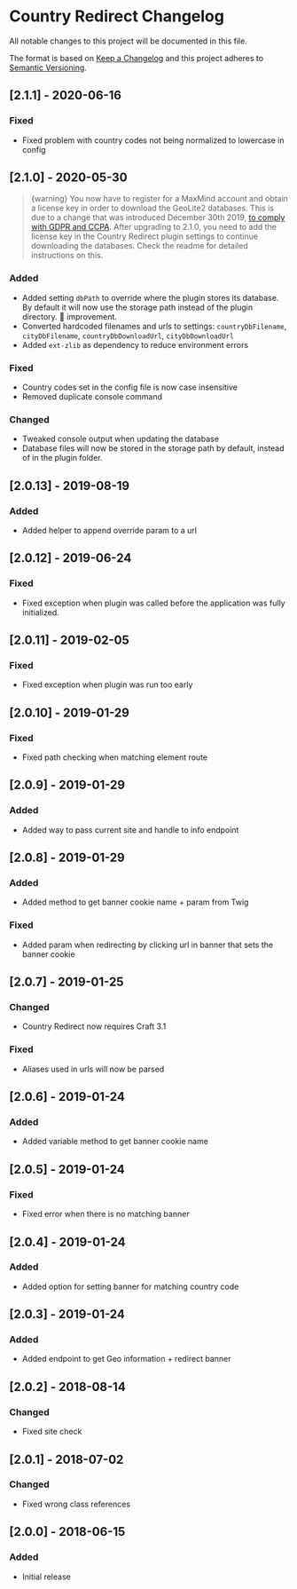 # Country Redirect Changelog

All notable changes to this project will be documented in this file.

The format is based on [Keep a Changelog](http://keepachangelog.com/) and this project adheres to [Semantic Versioning](http://semver.org/).

## [2.1.1] - 2020-06-16

### Fixed

- Fixed problem with country codes not being normalized to lowercase in config

## [2.1.0] - 2020-05-30

> {warning} You now have to register for a MaxMind account and obtain a license key in order to download the GeoLite2 databases. This is due to a change that was introduced December 30th 2019, [to comply with GDPR and CCPA](https://blog.maxmind.com/2019/12/18/significant-changes-to-accessing-and-using-geolite2-databases/). After upgrading to 2.1.0, you need to add the license key in the Country Redirect plugin settings to continue downloading the databases. Check the readme for detailed instructions on this.

### Added
- Added setting `dbPath` to override where the plugin stores its database. By default it will now use the storage path instead of the plugin directory. 💯 improvement.
- Converted hardcoded filenames and urls to settings: `countryDbFilename`, `cityDbFilename`, `countryDbDownloadUrl`, `cityDbDownloadUrl`
- Added `ext-zlib` as dependency to reduce environment errors

### Fixed
- Country codes set in the config file is now case insensitive
- Removed duplicate console command

### Changed
- Tweaked console output when updating the database 
- Database files will now be stored in the storage path by default, instead of in the plugin folder. 

## [2.0.13] - 2019-08-19
### Added
- Added helper to append override param to a url

## [2.0.12] - 2019-06-24
### Fixed
- Fixed exception when plugin was called before the application was fully initialized.

## [2.0.11] - 2019-02-05
### Fixed
- Fixed exception when plugin was run too early

## [2.0.10] - 2019-01-29
### Fixed
- Fixed path checking when matching element route

## [2.0.9] - 2019-01-29
### Added
- Added way to pass current site and handle to info endpoint

## [2.0.8] - 2019-01-29
### Added
- Added method to get banner cookie name + param from Twig 

### Fixed
- Added param when redirecting by clicking url in banner that sets the banner cookie

## [2.0.7] - 2019-01-25
### Changed
- Country Redirect now requires Craft 3.1

### Fixed
- Aliases used in urls will now be parsed 

## [2.0.6] - 2019-01-24
### Added
- Added variable method to get banner cookie name

## [2.0.5] - 2019-01-24
### Fixed
- Fixed error when there is no matching banner

## [2.0.4] - 2019-01-24
### Added
- Added option for setting banner for matching country code

## [2.0.3] - 2019-01-24
### Added
- Added endpoint to get Geo information + redirect banner

## [2.0.2] - 2018-08-14
### Changed
- Fixed site check

## [2.0.1] - 2018-07-02
### Changed
- Fixed wrong class references

## [2.0.0] - 2018-06-15
### Added
- Initial release
